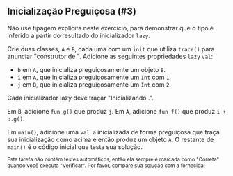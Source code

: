 ## Inicialização Preguiçosa (#3)

Não use tipagem explícita neste exercício, para demonstrar que o tipo é inferido a partir do resultado do inicializador `lazy`.

Crie duas classes, `A` e `B`, cada uma com um `init` que utiliza `trace()` para anunciar "construtor de <nome da classe>". Adicione as seguintes propriedades `lazy` `val`:

- `b` em `A`, que inicializa preguiçosamente um objeto `B`.
- `i` em `A`, que inicializa preguiçosamente um `Int` com `1`.
- `j` em `B`, que inicializa preguiçosamente um `Int` com `2`.

Cada inicializador lazy deve traçar "Inicializando <nome da classe>.<nome da propriedade>".

Em `B`, adicione `fun g()` que produz `j`. Em `A`, adicione `fun f()` que produz `i + b.g()`.

Em `main()`, adicione uma `val a` inicializada de forma preguiçosa que traça sua inicialização como acima e então produz um objeto `A`. O restante de `main()` é o código inicial que testa sua solução.

<sub> Esta tarefa não contém testes automáticos, então ela sempre é marcada como "Correta" quando você executa "Verificar". Por favor, compare sua solução com a fornecida! </sub>